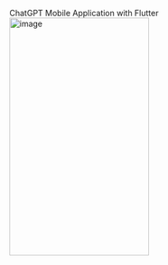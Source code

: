 ChatGPT Mobile Application with Flutter
<img width="247" height="422" alt="image" src="https://github.com/user-attachments/assets/9ec2b4c1-13c6-449b-98c4-b3fc3279bccf" />

